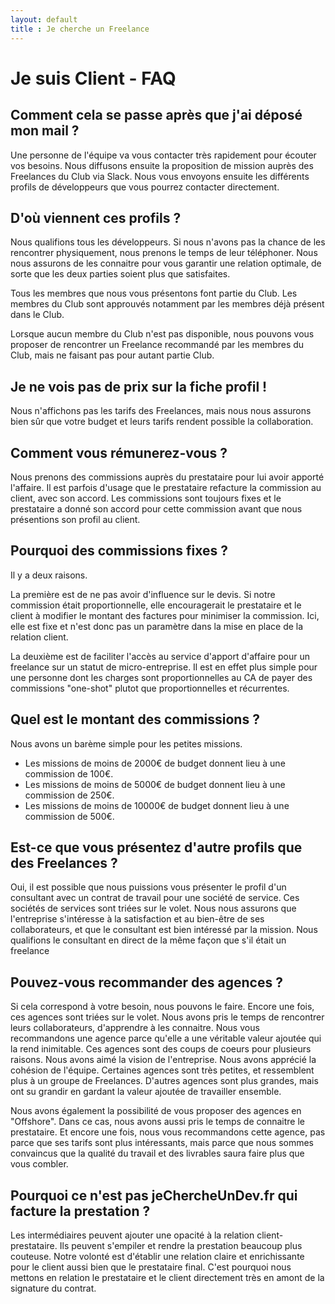 ```yaml
---
layout: default
title : Je cherche un Freelance
---
```

# Je suis Client - FAQ

## Comment cela se passe après que j'ai déposé mon mail ?

Une personne de l'équipe va vous contacter très rapidement pour écouter vos besoins.
Nous diffusons ensuite la proposition de mission auprès des Freelances du Club via Slack. Nous vous envoyons ensuite les différents profils de développeurs que vous pourrez contacter directement. 

## D'où viennent ces profils ?

Nous qualifions tous les développeurs. Si nous n'avons pas la chance de les rencontrer physiquement, nous prenons le temps de leur téléphoner. Nous nous assurons de les connaitre pour vous garantir une relation optimale, de sorte que les deux parties soient plus que satisfaites.

Tous les membres que nous vous présentons font partie du Club. Les membres du Club sont approuvés notamment par les membres déjà présent dans le Club.

Lorsque aucun membre du Club n'est pas disponible, nous pouvons vous proposer de rencontrer un Freelance recommandé par les membres du Club, mais ne faisant pas pour autant partie Club.

## Je ne vois pas de prix sur la fiche profil !

Nous n'affichons pas les tarifs des Freelances, mais nous nous assurons bien sûr que votre budget et leurs tarifs rendent possible la collaboration.

## Comment vous rémunerez-vous ?

Nous prenons des commissions auprès du prestataire pour lui avoir apporté l'affaire. Il est parfois d'usage que le prestataire refacture la commission au client, avec son accord. Les commissions sont toujours fixes et le prestataire a donné son accord pour cette commission avant que nous présentions son profil au client.

## Pourquoi des commissions fixes ?

Il y a deux raisons.

La première est de ne pas avoir d'influence sur le devis. Si notre commission était proportionnelle, elle encouragerait le prestataire et le client à modifier le montant des factures pour minimiser la commission. Ici, elle est fixe et n'est donc pas un paramètre dans la mise en place de la relation client.

La deuxième est de faciliter l'accès au service d'apport d'affaire pour un freelance sur un statut de micro-entreprise. Il est en effet plus simple pour une personne dont les charges sont proportionnelles au CA de payer des commissions "one-shot" plutot que proportionnelles et récurrentes.

## Quel est le montant des commissions ?

Nous avons un barème simple pour les petites missions. 

* Les missions de moins de 2000€ de budget donnent lieu à une commission de 100€. 
* Les missions de moins de 5000€ de budget donnent lieu à une commission de 250€.
* Les missions de moins de 10000€ de budget donnent lieu à une commission de 500€.

## Est-ce que vous présentez d'autre profils que des Freelances ?

Oui, il est possible que nous puissions vous présenter le profil d'un consultant avec un contrat de travail pour une société de service. Ces sociétés de services sont triées sur le volet. Nous nous assurons que l'entreprise s'intéresse à la satisfaction et au bien-être de ses collaborateurs, et que le consultant est bien intéressé par la mission. Nous qualifions le consultant en direct de la même façon que s'il était un freelance

## Pouvez-vous recommander des agences ?

Si cela correspond à votre besoin, nous pouvons le faire. Encore une fois, ces agences sont triées sur le volet. Nous avons pris le temps de rencontrer leurs collaborateurs, d'apprendre à les connaitre. Nous vous recommandons une agence parce qu'elle a une véritable valeur ajoutée qui la rend inimitable. Ces agences sont des coups de coeurs pour plusieurs raisons. Nous avons aimé la vision de l'entreprise. Nous avons apprécié la cohésion de l'équipe. Certaines agences sont très petites, et ressemblent plus à un groupe de Freelances. D'autres agences sont plus grandes, mais ont su grandir en gardant la valeur ajoutée de travailler ensemble.

Nous avons également la possibilité de vous proposer des agences en "Offshore". Dans ce cas, nous avons aussi pris le temps de connaitre le prestataire. Et encore une fois, nous vous recommandons cette agence, pas parce que ses tarifs sont plus intéressants, mais parce que nous sommes convaincus que la qualité du travail et des livrables saura faire plus que vous combler.

## Pourquoi ce n'est pas jeChercheUnDev.fr qui facture la prestation ?

Les intermédiaires peuvent ajouter une opacité à la relation client-prestataire. Ils peuvent s'empiler et rendre la prestation beaucoup plus couteuse. Notre volonté est d'établir une relation claire et enrichissante pour le client aussi bien que le prestataire final. C'est pourquoi nous mettons en relation le prestataire et le client directement très en amont de la signature du contrat. 